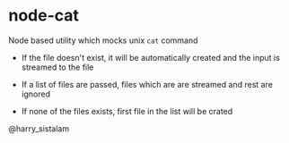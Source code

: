 node-cat
========

Node based utility which mocks unix `cat` command

  - If the file doesn't exist, it will be automatically created
    and the input is streamed to the file
 
  - If a list of files are passed, files which are are streamed
    and rest are ignored
 
  - If none of the files exists, first file in the list will be crated
 
  @harry_sistalam

